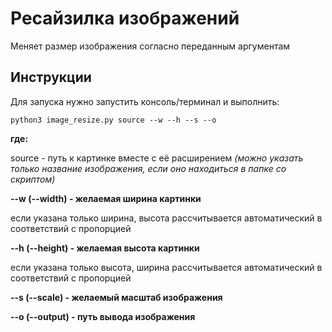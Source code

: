 # Ресайзилка изображений
Меняет размер изображения согласно переданным аргументам

## Инструкции
Для запуска нужно запустить консоль/терминал и выполнить:

```
python3 image_resize.py source --w --h --s --o
```

**где:**

source - путь к картинке вместе с её расширением 
*(можно указать только название изображения, если оно находиться в папке со скриптом)*

**--w (--width) - желаемая ширина картинки**

если указана только ширина, высота рассчитывается автоматический в соответствий с пропорцией

**--h (--height) - желаемая высота картинки**

если указана только высота, ширина рассчитывается автоматический в соответствий с пропорцией

**--s (--scale) - желаемый масштаб изображения**

**--o (--output) - путь вывода изображения**
